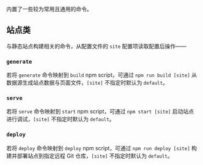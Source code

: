 内置了一些较为常用且通用的命令。

## 站点类

与静态站点构建相关的命令，从配置文件的 `site` 配置项读取配置后操作——

### `generate`

若将 `generate` 命令映射到 `build` npm script，可通过 `npm run build [site]` 从数据源生成站点数据与页面文件，`[site]` 不指定时默认为 `default`。

### `serve`

若将 `serve` 命令映射到 `start` npm script，可通过 `npm start [site]` 启动站点进行调试，`[site]` 不指定时默认为 `default`。

### `deploy`

若将 `deploy` 命令映射到 `deploy` npm script，可通过 `npm run deploy [site]` 构建并部署站点到指定远程 Git 仓库，`[site]` 不指定时默认为 `default`。
